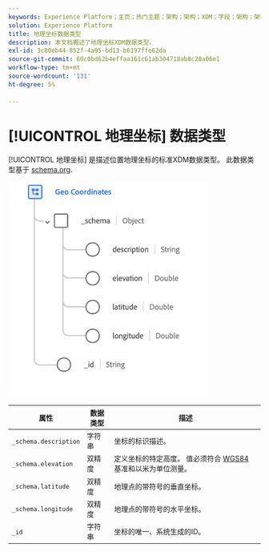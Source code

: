 ```yaml
---
keywords: Experience Platform；主页；热门主题；架构；架构；XDM；字段；架构；架构；地理；坐标；数据类型；数据类型；
solution: Experience Platform
title: 地理坐标数据类型
description: 本文档概述了地理坐标XDM数据类型。
exl-id: 3c80eb44-852f-4a95-bd13-b6197ffe62da
source-git-commit: 60c0bd62b4effaa161c61ab304718ab8c20a06e1
workflow-type: tm+mt
source-wordcount: '131'
ht-degree: 5%

---
```


# [!UICONTROL 地理坐标] 数据类型

[!UICONTROL 地理坐标] 是描述位置地理坐标的标准XDM数据类型。 此数据类型基于 [schema.org](https://schema.org/GeoCoordinates).

<img src="../images/data-types/geo-coordinates.png" width="400" /><br />

| 属性 | 数据类型 | 描述 |
| --- | --- | --- |
| `_schema.description` | 字符串 | 坐标的标识描述。 |
| `_schema.elevation` | 双精度 | 定义坐标的特定高度。 值必须符合 [WGS84](https://gisgeography.com/wgs84-world-geodetic-system/) 基准和以米为单位测量。 |
| `_schema.latitude` | 双精度 | 地理点的带符号的垂直坐标。 |
| `_schema.longitude` | 双精度 | 地理点的带符号的水平坐标。 |
| `_id` | 字符串 | 坐标的唯一、系统生成的ID。 |

